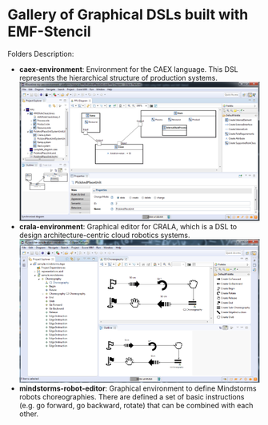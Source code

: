 [//]: # (gallery-graphical-dsls-emfStencil)
# Gallery of Graphical DSLs built with EMF-Stencil

Folders Description:
* __caex-environment__: Environment for the CAEX language. This DSL represents the hierarchical structure of production systems.
![](/images/result-enviroment-caex.png) 
* __crala-environment__: Graphical editor for CRALA, which is a DSL to design architecture-centric cloud robotics systems.
![](/images/result-enviroment-lego.png) 
* __mindstorms-robot-editor__: Graphical environment to define Mindstorms robots choreographies. There are defined a set of basic instructions (e.g. go forward, go backward, rotate) that can be combined with each other.